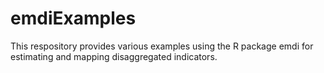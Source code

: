# emdiExamples
This respository provides various examples using the R package emdi for estimating and mapping disaggregated indicators. 
